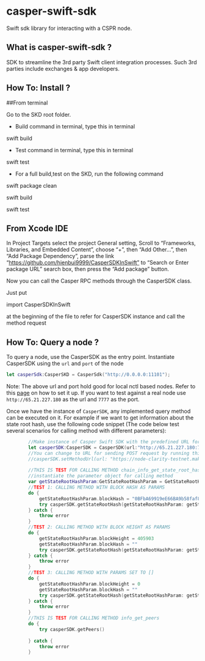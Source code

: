 
# casper-swift-sdk

Swift sdk library for interacting with a CSPR node.

## What is casper-swift-sdk ?

SDK  to streamline the 3rd party Swift client integration processes. Such 3rd parties include exchanges & app developers. 

## How To: Install ?

##From terminal 

Go to the SKD root folder.

- Build command in terminal, type this in terminal

swift build

- Test command in terminal, type this in terminal

swift test

- For a full build,test on the SKD, run the following command

swift package clean

swift build

swift test


## From Xcode IDE

In Project Targets select the project General setting, Scroll to “Frameworks, Libraries, and Embedded Content”, choose “+”, then “Add Other…”, then “Add Package Dependency”, parse the link “https://github.com/hienbui9999/CasperSDKInSwift” to “Search or Enter package URL” search box, then press the “Add package” button.

Now you can call the Casper RPC methods through the CasperSDK class.

Just put 

import CasperSDKInSwift

at the beginning of the file to refer for CasperSDK instance and call the method request


## How To: Query a node ?

To query a node, use the CasperSDK as the entry point. Instantiate CasperSDK using the `url` and `port` of the node

```swift
let casperSdk:CasperSKD = CasperSdk("http://0.0.0.0:11101");
```

Note: The above url and port hold good for local nctl based nodes. Refer to this [page](https://caspernetwork.readthedocs.io/en/latest/dapp-dev-guide/setup-nctl.html) on how to set it up. If you want to test against a real node use `http://65.21.227.180` as the url and `7777` as the port.

Once we have the instance of `CasperSDK`, any implemented query method can be executed on it. For example if we want to get information about the state root hash, use the following code snippet (The code below test several scenarios for calling method with different parameters):

```swift
        //Make instance of Casper Swift SDK with the predefined URL for sending POST request
        let casperSDK:CasperSDK = CasperSDK(url:"http://65.21.227.180:7777/rpc");
        //You can change to URL for sending POST request by running this code, with the specific url like this
        //casperSDK.setMethodUrl(url: "https://node-clarity-testnet.make.services/rpc");
        
        //THIS IS TEST FOR CALLING METHOD chain_info_get_state_root_hash
        //instantiate the parameter object for calling method
        var getStateRootHashParam:GetStateRootHashParam = GetStateRootHashParam();
        //TEST 1: CALLING METHOD WITH BLOCK HASH AS PARAMS
        do {
            getStateRootHashParam.blockHash = "0BFbA69919eE66BA9b58faf843D95924d9C10927d5ac84df1F633381AE58aB71"
            try casperSDK.getStateRootHash(getStateRootHashParam: getStateRootHashParam)
        } catch {
            throw error
        }
        //TEST 2: CALLING METHOD WITH BLOCK HEIGHT AS PARAMS
        do {
            getStateRootHashParam.blockHeight = 405903
            getStateRootHashParam.blockHash = ""
            try casperSDK.getStateRootHash(getStateRootHashParam: getStateRootHashParam)
        } catch {
            throw error
        }
        //TEST 3: CALLING METHOD WITH PARAMS SET TO []
        do {
            getStateRootHashParam.blockHeight = 0
            getStateRootHashParam.blockHash = ""
            try casperSDK.getStateRootHash(getStateRootHashParam: getStateRootHashParam)
        } catch {
            throw error
        }
        //THIS IS TEST FOR CALLING METHOD info_get_peers
        do {
            try casperSDK.getPeers()
            
        } catch {
            throw error
        }
